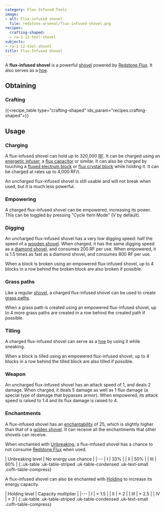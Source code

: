 ```yaml
---
category: Flux-Infused Tools
image:
- alt: Flux-infused shovel
  file: redstone-arsenal/flux-infused-shovel.png
recipes:
  crafting-shaped:
  - ra-1-12-tool-shovel
subjects:
- ra-1-12-tool-shovel
title: Flux-Infused Shovel
---
```


A **flux-infused shovel** is a powerful
[shovel](https://minecraft.gamepedia.com/Shovel) powered by [Redstone
Flux](/docs/redstone-flux/). It also serves as a
[hoe](https://minecraft.gamepedia.com/Hoe).


Obtaining
---------

### Crafting
{{<recipe_table type="crafting-shaped" ids_param="recipes.crafting-shaped">}}


Usage
-----

### Charging
A flux-infused shovel can hold up to 320,000 [RF](/docs/redstone-flux/). It can
be charged using an [energetic infuser](../../thermal-expansion/energetic-infuser/), a [flux
capacitor](../../thermal-expansion/flux-capacitor/) or similar. It can also be charged by touching
a [fluxed electrum block](../fluxed-electrum-block/) or [flux crystal
block](../flux-crystal-block) while holding it. It can be charged at rates up
to 4,000 RF/t.

An uncharged flux-infused shovel is still usable and will not break when used,
but it is much less powerful.

### Empowering
A charged flux-infused shovel can be empowered, increasing its power. This can
be toggled by pressing "Cycle Item Mode" (V by default).

### Digging
An uncharged flux-infused shovel has a very low digging speed: half the speed of
a [wooden shovel](https://minecraft.gamepedia.com/Wooden_Shovel). When charged,
it has the same digging speed as a [diamond
shovel](https://minecraft.gamepedia.com/Diamond_Shovel), and consumes 200 RF per
use. When empowered, it is 1.5 times as fast as a diamond shovel, and consumes
800 RF per use.

When a block is broken using an empowered flux-infused shovel, up to 4 blocks in
a row behind the broken block are also broken if possible.

### Grass paths
Like a regular [shovel](https://minecraft.gamepedia.com/Shovel), a charged
flux-infused shovel can be used to create [grass
paths](https://minecraft.gamepedia.com/Grass_Path).

When a grass path is created using an empowered flux-infused shovel, up to 4
more grass paths are created in a row behind the created path if possible.

### Tilling
A charged flux-infused shovel can serve as a
[hoe](https://minecraft.gamepedia.com/Hoe) by using it while sneaking.

When a block is tilled using an empowered flux-infused shovel, up to 4 blocks in
a row behind the tilled block are also tilled if possible.

### Weapon
An uncharged flux-infused shovel has an attack speed of 1, and deals 2 damage.
When charged, it deals 5 damage as well as 1 flux damage (a special type of
damage that bypasses armor). When empowered, its attack speed is raised to 1.4
and its flux damage is raised to 4.

### Enchantments
A flux-infused shovel has an
[enchantability](https://minecraft.gamepedia.com/Enchantability) of 25, which is
slightly higher than that of a [golden
shovel](https://minecraft.gamepedia.com/Golden_Shovel). It can receive all the
enchantments that other shovels can receive.

When enchanted with [Unbreaking](https://minecraft.gamepedia.com/Unbreaking), a
flux-infused shovel has a chance to not consume [Redstone
Flux](/docs/redstone-flux/) when used.

| Unbreaking level | No energy use chance |
|---
| I | 33% |
| II | 50% |
| III | 60% |
{:.uk-table .uk-table-striped .uk-table-condensed .uk-text-small .cofh-table-compress}

A flux-infused shovel can also be enchanted with [Holding](../../cofh-core/holding/) to
increase its energy capacity.

| Holding level | Capacity multiplier |
|---
| I | × 1.5 |
| II | × 2 |
| III | × 2.5 |
| IV | × 3 |
{:.uk-table .uk-table-striped .uk-table-condensed .uk-text-small .cofh-table-compress}
